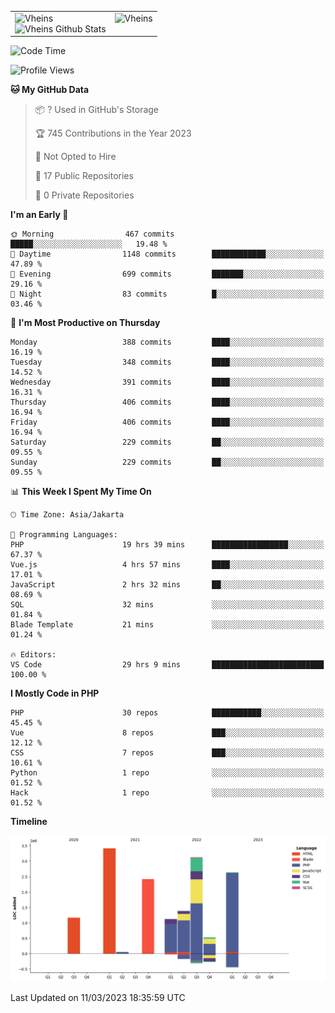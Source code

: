 <table>
  <tr>
    <td valign="top">
      <img src="https://github-readme-streak-stats.herokuapp.com/?user=Vheins&" alt="Vheins" /><br/>
      <img src="https://github-readme-stats.vercel.app/api?username=vheins&count_private=true&show_icons=true" alt="Vheins Github Stats">
    </td>
    <td valign="top">
      <img src="https://github-readme-stats.vercel.app/api/top-langs/?username=Vheins&count_private=true" alt="Vheins" /><br/>
    </td>
  </tr>
</table>

<!--START_SECTION:waka-->
![Code Time](http://img.shields.io/badge/Code%20Time-29%20hrs%209%20mins-blue)

![Profile Views](http://img.shields.io/badge/Profile%20Views-90-blue)

**🐱 My GitHub Data** 

> 📦 ? Used in GitHub's Storage 
 > 
> 🏆 745 Contributions in the Year 2023
 > 
> 🚫 Not Opted to Hire
 > 
> 📜 17 Public Repositories 
 > 
> 🔑 0 Private Repositories 
 > 
**I'm an Early 🐤** 

```text
🌞 Morning                467 commits         █████░░░░░░░░░░░░░░░░░░░░   19.48 % 
🌆 Daytime                1148 commits        ████████████░░░░░░░░░░░░░   47.89 % 
🌃 Evening                699 commits         ███████░░░░░░░░░░░░░░░░░░   29.16 % 
🌙 Night                  83 commits          █░░░░░░░░░░░░░░░░░░░░░░░░   03.46 % 
```
📅 **I'm Most Productive on Thursday** 

```text
Monday                   388 commits         ████░░░░░░░░░░░░░░░░░░░░░   16.19 % 
Tuesday                  348 commits         ████░░░░░░░░░░░░░░░░░░░░░   14.52 % 
Wednesday                391 commits         ████░░░░░░░░░░░░░░░░░░░░░   16.31 % 
Thursday                 406 commits         ████░░░░░░░░░░░░░░░░░░░░░   16.94 % 
Friday                   406 commits         ████░░░░░░░░░░░░░░░░░░░░░   16.94 % 
Saturday                 229 commits         ██░░░░░░░░░░░░░░░░░░░░░░░   09.55 % 
Sunday                   229 commits         ██░░░░░░░░░░░░░░░░░░░░░░░   09.55 % 
```


📊 **This Week I Spent My Time On** 

```text
🕑︎ Time Zone: Asia/Jakarta

💬 Programming Languages: 
PHP                      19 hrs 39 mins      █████████████████░░░░░░░░   67.37 % 
Vue.js                   4 hrs 57 mins       ████░░░░░░░░░░░░░░░░░░░░░   17.01 % 
JavaScript               2 hrs 32 mins       ██░░░░░░░░░░░░░░░░░░░░░░░   08.69 % 
SQL                      32 mins             ░░░░░░░░░░░░░░░░░░░░░░░░░   01.84 % 
Blade Template           21 mins             ░░░░░░░░░░░░░░░░░░░░░░░░░   01.24 % 

🔥 Editors: 
VS Code                  29 hrs 9 mins       █████████████████████████   100.00 % 
```

**I Mostly Code in PHP** 

```text
PHP                      30 repos            ███████████░░░░░░░░░░░░░░   45.45 % 
Vue                      8 repos             ███░░░░░░░░░░░░░░░░░░░░░░   12.12 % 
CSS                      7 repos             ███░░░░░░░░░░░░░░░░░░░░░░   10.61 % 
Python                   1 repo              ░░░░░░░░░░░░░░░░░░░░░░░░░   01.52 % 
Hack                     1 repo              ░░░░░░░░░░░░░░░░░░░░░░░░░   01.52 % 
```



**Timeline**

![Lines of Code chart](https://raw.githubusercontent.com/vheins/vheins/main/assets/bar_graph.png)


 Last Updated on 11/03/2023 18:35:59 UTC
<!--END_SECTION:waka-->
